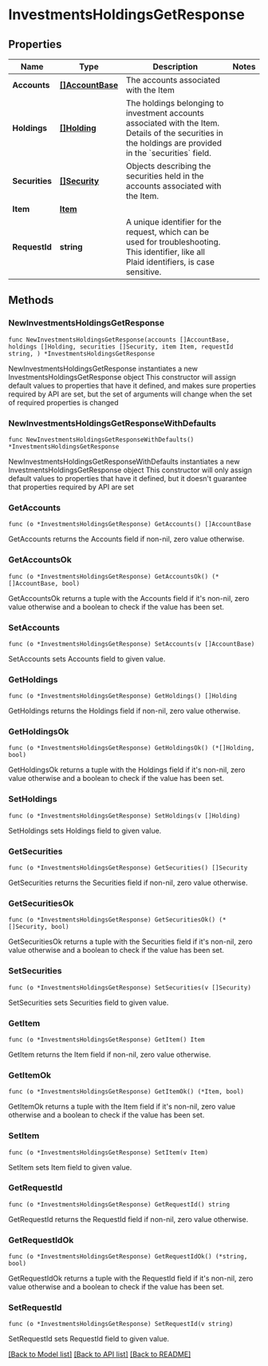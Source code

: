 # InvestmentsHoldingsGetResponse

## Properties

Name | Type | Description | Notes
------------ | ------------- | ------------- | -------------
**Accounts** | [**[]AccountBase**](AccountBase.md) | The accounts associated with the Item | 
**Holdings** | [**[]Holding**](Holding.md) | The holdings belonging to investment accounts associated with the Item. Details of the securities in the holdings are provided in the &#x60;securities&#x60; field.  | 
**Securities** | [**[]Security**](Security.md) | Objects describing the securities held in the accounts associated with the Item.  | 
**Item** | [**Item**](Item.md) |  | 
**RequestId** | **string** | A unique identifier for the request, which can be used for troubleshooting. This identifier, like all Plaid identifiers, is case sensitive. | 

## Methods

### NewInvestmentsHoldingsGetResponse

`func NewInvestmentsHoldingsGetResponse(accounts []AccountBase, holdings []Holding, securities []Security, item Item, requestId string, ) *InvestmentsHoldingsGetResponse`

NewInvestmentsHoldingsGetResponse instantiates a new InvestmentsHoldingsGetResponse object
This constructor will assign default values to properties that have it defined,
and makes sure properties required by API are set, but the set of arguments
will change when the set of required properties is changed

### NewInvestmentsHoldingsGetResponseWithDefaults

`func NewInvestmentsHoldingsGetResponseWithDefaults() *InvestmentsHoldingsGetResponse`

NewInvestmentsHoldingsGetResponseWithDefaults instantiates a new InvestmentsHoldingsGetResponse object
This constructor will only assign default values to properties that have it defined,
but it doesn't guarantee that properties required by API are set

### GetAccounts

`func (o *InvestmentsHoldingsGetResponse) GetAccounts() []AccountBase`

GetAccounts returns the Accounts field if non-nil, zero value otherwise.

### GetAccountsOk

`func (o *InvestmentsHoldingsGetResponse) GetAccountsOk() (*[]AccountBase, bool)`

GetAccountsOk returns a tuple with the Accounts field if it's non-nil, zero value otherwise
and a boolean to check if the value has been set.

### SetAccounts

`func (o *InvestmentsHoldingsGetResponse) SetAccounts(v []AccountBase)`

SetAccounts sets Accounts field to given value.


### GetHoldings

`func (o *InvestmentsHoldingsGetResponse) GetHoldings() []Holding`

GetHoldings returns the Holdings field if non-nil, zero value otherwise.

### GetHoldingsOk

`func (o *InvestmentsHoldingsGetResponse) GetHoldingsOk() (*[]Holding, bool)`

GetHoldingsOk returns a tuple with the Holdings field if it's non-nil, zero value otherwise
and a boolean to check if the value has been set.

### SetHoldings

`func (o *InvestmentsHoldingsGetResponse) SetHoldings(v []Holding)`

SetHoldings sets Holdings field to given value.


### GetSecurities

`func (o *InvestmentsHoldingsGetResponse) GetSecurities() []Security`

GetSecurities returns the Securities field if non-nil, zero value otherwise.

### GetSecuritiesOk

`func (o *InvestmentsHoldingsGetResponse) GetSecuritiesOk() (*[]Security, bool)`

GetSecuritiesOk returns a tuple with the Securities field if it's non-nil, zero value otherwise
and a boolean to check if the value has been set.

### SetSecurities

`func (o *InvestmentsHoldingsGetResponse) SetSecurities(v []Security)`

SetSecurities sets Securities field to given value.


### GetItem

`func (o *InvestmentsHoldingsGetResponse) GetItem() Item`

GetItem returns the Item field if non-nil, zero value otherwise.

### GetItemOk

`func (o *InvestmentsHoldingsGetResponse) GetItemOk() (*Item, bool)`

GetItemOk returns a tuple with the Item field if it's non-nil, zero value otherwise
and a boolean to check if the value has been set.

### SetItem

`func (o *InvestmentsHoldingsGetResponse) SetItem(v Item)`

SetItem sets Item field to given value.


### GetRequestId

`func (o *InvestmentsHoldingsGetResponse) GetRequestId() string`

GetRequestId returns the RequestId field if non-nil, zero value otherwise.

### GetRequestIdOk

`func (o *InvestmentsHoldingsGetResponse) GetRequestIdOk() (*string, bool)`

GetRequestIdOk returns a tuple with the RequestId field if it's non-nil, zero value otherwise
and a boolean to check if the value has been set.

### SetRequestId

`func (o *InvestmentsHoldingsGetResponse) SetRequestId(v string)`

SetRequestId sets RequestId field to given value.



[[Back to Model list]](../README.md#documentation-for-models) [[Back to API list]](../README.md#documentation-for-api-endpoints) [[Back to README]](../README.md)



